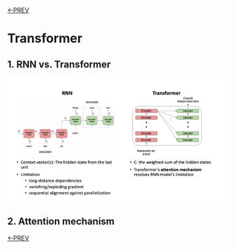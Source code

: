 [<-PREV](lecturenote.md)

# Transformer 

## 1. RNN vs. Transformer 
![image1](images/image1.png)

## 2. Attention mechanism




[<-PREV](lecturenote.md)
